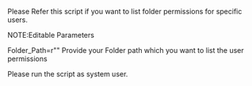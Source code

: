 Please Refer this script if you want to list folder permissions for specific users.

NOTE:Editable Parameters

Folder_Path=r""  Provide your Folder path which you want to list the user permissions

Please run the script as system user.